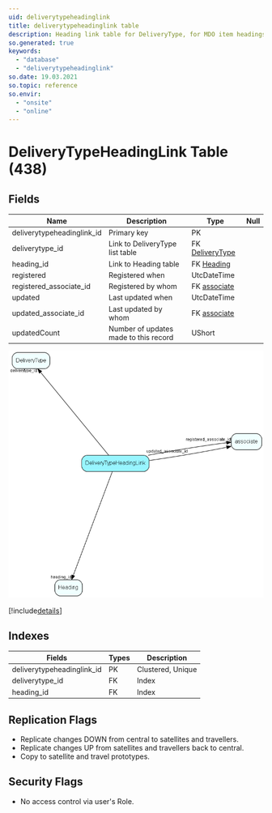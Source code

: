 ```yaml
---
uid: deliverytypeheadinglink
title: deliverytypeheadinglink table
description: Heading link table for DeliveryType, for MDO item headings
so.generated: true
keywords:
  - "database"
  - "deliverytypeheadinglink"
so.date: 19.03.2021
so.topic: reference
so.envir:
  - "onsite"
  - "online"
---
```


# DeliveryTypeHeadingLink Table (438)

## Fields

| Name | Description | Type | Null |
|------|-------------|------|:----:|
|deliverytypeheadinglink\_id|Primary key|PK| |
|deliverytype\_id|Link to DeliveryType list table|FK [DeliveryType](DeliveryType.md)| |
|heading\_id|Link to Heading table|FK [Heading](Heading.md)| |
|registered|Registered when|UtcDateTime| |
|registered\_associate\_id|Registered by whom|FK [associate](associate.md)| |
|updated|Last updated when|UtcDateTime| |
|updated\_associate\_id|Last updated by whom|FK [associate](associate.md)| |
|updatedCount|Number of updates made to this record|UShort| |


![DeliveryTypeHeadingLink table relationship diagram](media\DeliveryTypeHeadingLink.png)

[!include[details](./includes/DeliveryTypeHeadingLink.md)]

## Indexes

| Fields | Types | Description |
|--------|-------|-------------|
|deliverytypeheadinglink\_id |PK |Clustered, Unique |
|deliverytype\_id |FK |Index |
|heading\_id |FK |Index |

## Replication Flags

* Replicate changes DOWN from central to satellites and travellers.
* Replicate changes UP from satellites and travellers back to central.
* Copy to satellite and travel prototypes.

## Security Flags

* No access control via user's Role.

